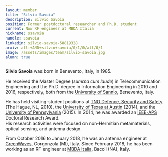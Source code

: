 ```yaml
---
layout: member
title: "Silvio Savoia"
description: Silvio Savoia
position: Former postdoctoral researcher and Ph.D. student
current: Now RF engineer at MBDA Italia
nickname: ssavoia
handle: ssavoia
linkedin: silvio-savoia-58819328
arxiv: all:+AND+silvio+savoia/0/1/0/all/0/1
image: /assets/images/team/silvio-savoia.jpg
alumn: true
---
```


**Silvio Savoia** was born in Benevento, Italy, in 1985. 

He received the Master Degree (*summa cum laude*) in Telecommunication Engineering and the 
Ph.D. degree in Information Engineering in 2010 and 2016, respectively, both from the [University of Sannio](http://www.unisannio.it/en), 
Benevento, Italy. 

He has held visiting-student positions at [TNO Defence, Security and Safety](https://www.tno.nl/en/) (The Hague, NL, 2010), 
the [University of Texas at Austin](https://www.utexas.edu) (2014), and 
the [University of Pennsylvania](https://www.upenn.edu) (2015).
In 2014, he was awarded an [IEEE-APS](https://www.ieeeaps.org) Doctoral Research Award.  
His research activities were focused on non-Hermitian metamaterials, optical sensing, and antenna design.

From October 2016 to January 2018, he was an antenna engineer at [GreenWaves](http://www.greenwaves.it), Gorgonzola (MI), Italy.
Since February 2018, he has been working as an RF engineer at [MBDA Italia](https://www.mbda-systems.com), Bacoli (NA), Italy.

